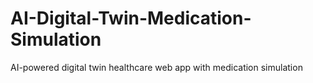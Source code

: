 # AI-Digital-Twin-Medication-Simulation
AI-powered digital twin healthcare web app with medication simulation
